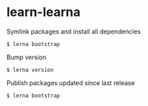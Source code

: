 # learn-learna

Symlink packages and install all dependencies
```
$ lerna bootstrap
```

Bump version
```
$ lerna version
```

Publish packages updated since last release
```
$ lerna bootstrap
```
